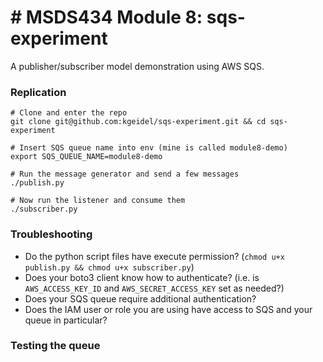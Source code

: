 # # MSDS434 Module 8: sqs-experiment

A publisher/subscriber model demonstration using AWS SQS.

### Replication

```shell
# Clone and enter the repo
git clone git@github.com:kgeidel/sqs-experiment.git && cd sqs-experiment

# Insert SQS queue name into env (mine is called module8-demo)
export SQS_QUEUE_NAME=module8-demo

# Run the message generator and send a few messages
./publish.py

# Now run the listener and consume them
./subscriber.py
```

### Troubleshooting

* Do the python script files have execute permission? (`chmod u+x publish.py && chmod u+x subscriber.py`)
* Does your boto3 client know how to authenticate? (i.e. is `AWS_ACCESS_KEY_ID` and `AWS_SECRET_ACCESS_KEY` set as needed?)
* Does your SQS queue require additional authentication?
* Does the IAM user or role you are using have access to SQS and your queue in particular?

### Testing the queue
